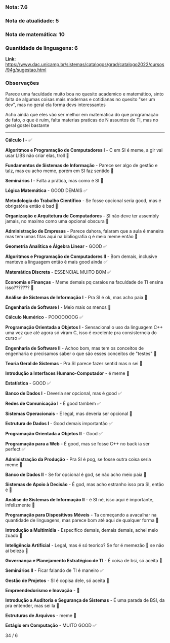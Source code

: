 ### Nota:  7.6

### Nota de atualidade: 5

### Nota de matemática: 10

### Quantidade de linguagens: 6

**Link:** https://www.dac.unicamp.br/sistemas/catalogos/grad/catalogo2022/cursos/94g/sugestao.html

### Observações
Parece uma faculdade muito boa no quesito academico e matemático, sinto falta de algumas coisas mais modernas e cotidianas no quesito "ser um dev", mas no geral ela forma devs interessantes

Acho ainda que eles vão ser melhor em matematica do que programação de fato, o que é ruim, falta materias praticas de N assuntos de TI, mas no geral gostei bastante

----

**Cálculo I** - ✅

**Algoritmos e Programação de Computadores I** - C em SI é meme, a glr vai usar LIBS não criar elas, troll 🚧

**Fundamentos de Sistemas de Informação** - Parece ser algo de gestão e talz, mas eu acho meme, porém em SI faz sentido 🚧

**Seminários I** - Falta a prática, mas como é SI 🚧

**Lógica Matemática** - GOOD DEMAIS ✅

**Metodologia do Trabalho Científico** -  Se fosse opcional seria good, mas é obrigatória então é bad 🔴

**Organização e Arquitetura de Computadores** - SI não deve ter assembly jamais, no maximo como uma opcional obscura 🤪

**Administração de Empresas** - Parece dahora, falaram que a aula é maneira mas tem umas fitas aqui na bibliografia q é meio meme então 🚧

**Geometria Analítica e Álgebra Linear** - GOOD ✅

**Algoritmos e Programação de Computadores II** - Bom demais, inclusive manteve a linguagem então é mais good ainda ✅

**Matemática Discreta** - ESSENCIAL MUITO BOM ✅

**Economia e Finanças** - Meme demais pq caraios na faculdade de TI ensina isso??????? 🤪

**Análise de Sistemas de Informação I** - Pra SI é ok, mas acho paia 🚧

**Engenharia de Software I** - Meio mais os menos 🚧

**Cálculo Numérico** - POOOOOOOG ✅

**Programação Orientada a Objetos I** - Sensacional o uso da linguagem C++ uma vez que até agora só viram C, isso é excelente pra consisterncia do curso ✅

**Engenharia de Software II** - Achoo bom, mas tem os conceitos de engenharia e precisamos saber o que são esses conceitos de "testes" 🚧

**Teoria Geral de Sistemas** - Pra SI parece fazer sentid mas n sei 🚧

**Introdução a Interfaces Humano-Computador** -  é meme 🤪

**Estatística** - GOOD ✅

**Banco de Dados I** - Deveria ser opcional, mas é good ✅

**Redes de Comunicação I** - É good tambem ✅

**Sistemas Operacionais** - É legal, mas deveria ser opcional 🚧

**Estrutura de Dados I** - Good demais importantão ✅

**Programação Orientada a Objetos II** - Good ✅

**Programação para a Web** - É good, mas se fosse C++ no back ia ser perfect ✅

**Administração da Produção** - Pra SI é pog, se fosse outra coisa seria meme 🚧

**Banco de Dados II** - Se for opcional é god, se não acho meio paia 🚧

**Sistemas de Apoio à Decisão** - É god, mas acho estranho isso pra SI, então é 🚧

**Análise de Sistemas de Informação II** - é SI né, isso aqui é importante, infelizmente 🚧

**Programação para Dispositivos Móveis** - Ta começando a avacalhar na quantidade de linguagens, mas parece bom até aqui de qualquer forma 🚧

**Introdução a Multimídia** - Especifico demais, demais demais, achei meio zuado 🔴

**Inteligência Artificial** - Legal, mas é só teorico? Se for é memezão 🤪 se não ai beleza 🚧

**Governança e Planejamento Estratégico de TI** - É coisa de bsi, só aceita 🚧

**Seminários II** - Ficar falando de TI é maneiro ✅

**Gestão de Projetos** - SI é copisa dele, só aceita 🚧

**Empreendedorismo e Inovação** - 🚧

**Introdução a Auditoria e Segurança de Sistemas** - É uma parada de BSI, da pra entender, mas sei la 🚧

**Estruturas de Arquivos** - meme 🤪

**Estágio em Computação** - MUITO GOOD ✅



34 / 6

